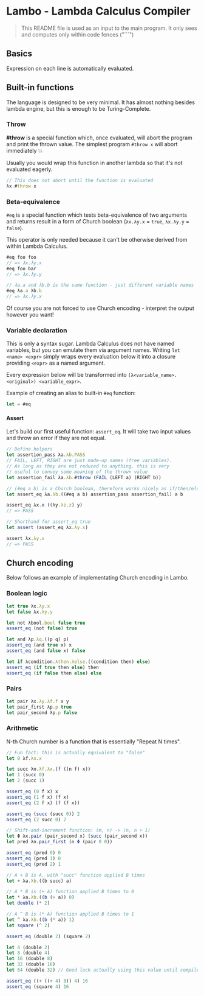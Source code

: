 # Lambo - Lambda Calculus Compiler
> This README file is used as an input to the main program. It only sees and
> computes only within code fences ("```")

## Basics
Expression on each line is automatically evaluated.

## Built-in functions
The language is designed to be very minimal. It has almost nothing besides
lambda engine, but this is enough to be Turing-Complete.

### Throw
**#throw** is a special function which, once evaluated, will abort the program
and print the thrown value. The simplest program `#throw x` will abort
immediately :boom:

Usually you would wrap this function in another lambda so that it's not
evaluated eagerly.
```js
// This does not abort until the function is evaluated
λx.#throw x
```

### Beta-equivalence
`#eq` is a special function which tests beta-equivalence of two arguments and
returns result in a form of Church boolean (`λx.λy.x` = `true`, `λx.λy.y` =
`false`).

This operator is only needed because it can't be otherwise derived from within
Lambda Calculus. 

```js
#eq foo foo
// => λx.λy.x
#eq foo bar
// => λx.λy.y

// λa.a and λb.b is the same function - just different variable names
#eq λa.a λb.b
// => λx.λy.x
```
Of course you are not forced to use Church encoding - interpret the output
however you want!

### Variable declaration
This is only a syntax sugar. Lambda Calculus does not have named variables, but you can
emulate them via argument names. Writing `let <name> <expr>` simply wraps 
every evaluation below it into a closure providing `<expr>` as a named argument.

Every expression below will be transformed into `(λ<variable_name>.<original>) <variable_expr>`.

Example of creating an alias to built-in `#eq` function:
```js
let = #eq
```

#### Assert
Let's build our first useful function: `assert_eq`. It will take two input
values and throw an error if they are not equal.

```js
// Define helpers
let assertion_pass λa.λb.PASS
// FAIL, LEFT, RIGHT are just made-up names (free variables).
// As long as they are not reduced to anything, this is very
// useful to convey some meaning of the thrown value
let assertion_fail λa.λb.#throw (FAIL (LEFT a) (RIGHT b))

// (#eq a b) is a Church boolean, therefore works nicely as if/then/else selector
let assert_eq λa.λb.((#eq a b) assertion_pass assertion_fail) a b

assert_eq λx.x ((λy.λz.z) y)
// => PASS

// Shorthand for assert_eq true
let assert (assert_eq λx.λy.x)

assert λx.λy.x
// => PASS
```

## Church encoding
Below follows an example of implementating Church encoding in Lambo.

### Boolean logic
```js
let true λx.λy.x
let false λx.λy.y

let not λbool.bool false true
assert_eq (not false) true

let and λp.λq.((p q) p)
assert_eq (and true x) x
assert_eq (and false x) false

let if λcondition.λthen.λelse.((condition then) else)
assert_eq (if true then else) then
assert_eq (if false then else) else
```

### Pairs
```js
let pair λx.λy.λf.f x y
let pair_first λp.p true
let pair_second λp.p false
```

### Arithmetic
N-th Church number is a function that is essentially "Repeat N times".
```js
// Fun fact: this is actually equivalent to "false"
let 0 λf.λx.x

let succ λn.λf.λx.(f ((n f) x))
let 1 (succ 0)
let 2 (succ 1)

assert_eq (0 f x) x
assert_eq (1 f x) (f x)
assert_eq (2 f x) (f (f x))

assert_eq (succ (succ 0)) 2
assert_eq (2 succ 0) 2

// Shift-and-increment function: (m, n) -> (n, n + 1)
let Φ λx.pair (pair_second x) (succ (pair_second x))
let pred λn.pair_first (n Φ (pair 0 0))

assert_eq (pred 0) 0
assert_eq (pred 1) 0
assert_eq (pred 2) 1

// A + B is A, with "succ" function applied B times
let + λa.λb.((b succ) a)

// A * B is (+ A) function applied B times to 0
let * λa.λb.((b (+ a)) 0)
let double (* 2)

// A ^ B is (* A) function applied B times to 1
let ^ λa.λb.((b (* a)) 1)
let square (^ 2)

assert_eq (double 2) (square 2)

let 4 (double 2)
let 8 (double 4)
let 16 (double 8)
let 32 (double 16)
let 64 (double 32) // Good luck actually using this value until compiler is optimized

assert_eq ((+ ((+ 4) 8)) 4) 16
assert_eq (square 4) 16
```

